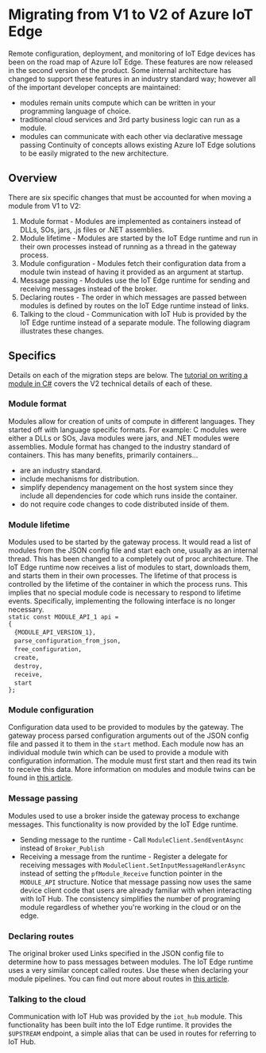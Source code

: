 # Migrating from V1 to V2 of Azure IoT Edge

Remote configuration, deployment, and monitoring of IoT Edge devices has been on the road map of Azure IoT Edge. These features are now released in the second version of the product. Some internal architecture has changed to support these features in an industry standard way; however all of the important developer concepts are maintained:
* modules remain units compute which can be written in your programming language of choice.
* traditional cloud services and 3rd party business logic can run as a module.
* modules can communicate with each other via declarative message passing
Continuity of concepts allows existing Azure IoT Edge solutions to be easily migrated to the new architecture.

## Overview 
There are six specific changes that must be accounted for when moving a module from V1 to V2:
1.	Module format - Modules are implemented as containers instead of DLLs, SOs, jars, .js files or .NET assemblies. 
2.	Module lifetime - Modules are started by the IoT Edge runtime and run in their own processes instead of running as a thread in the gateway process. 
3.	Module configuration - Modules fetch their configuration data from a module twin instead of having it provided as an argument at startup.
4.	Message passing - Modules use the IoT Edge runtime for sending and receiving messages instead of the broker. 
5.	Declaring routes - The order in which messages are passed between modules is defined by routes on the IoT Edge runtime instead of links.
6.	Talking to the cloud - Communication with IoT Hub is provided by the IoT Edge runtime instead of a separate module.
The following diagram illustrates these changes.

## Specifics
Details on each of the migration steps are below. The [tutorial on writing a module in C#](https://docs.microsoft.com/en-us/azure/iot-edge/tutorial-csharp-module) covers the V2 technical details of each of these.

### Module format
Modules allow for creation of units of compute in different languages. They started off with language specific formats. For example: C modules were either a DLLs or SOs, Java modules were jars, and .NET modules were assemblies.
Module format has changed to the industry standard of containers. This has many benefits, primarily containers...
* are an industry standard.
* include mechanisms for distribution.
* simplify dependency management on the host system since they include all dependencies for code which runs inside the container.
* do not require code changes to code distributed inside of them.

### Module lifetime
Modules used to be started by the gateway process.  It would read a list of modules from the JSON config file and start each one, usually as an internal thread.  This has been changed to a completely out of proc architecture.
The IoT Edge runtime now receives a list of modules to start, downloads them, and starts them in their own processes. The lifetime of that process is controlled by the lifetime of the container in which the process runs. This implies that no special module code is necessary to respond to lifetime events. Specifically, implementing the following interface is no longer necessary.<br>
`static const MODULE_API_1 api =`<br>
`{`<br>
&nbsp;&nbsp;&nbsp;`{MODULE_API_VERSION_1},`<br>
&nbsp;&nbsp;&nbsp;`parse_configuration_from_json,`<br>
&nbsp;&nbsp;&nbsp;`free_configuration,`<br>
&nbsp;&nbsp;&nbsp;`create,`<br>
&nbsp;&nbsp;&nbsp;`destroy,`<br>
&nbsp;&nbsp;&nbsp;`receive,`<br>
&nbsp;&nbsp;&nbsp;`start`<br>
`};`<br>

### Module configuration
Configuration data used to be provided to modules by the gateway. The gateway process parsed configuration arguments out of the JSON config file and passed it to them in the `start` method.
Each module now has an individual module twin which can be used to provide a module with configuration information. The module must first start and then read its twin to receive this data. More information on modules and module twins can be found in [this article](https://docs.microsoft.com/en-us/azure/iot-edge/iot-edge-modules).

### Message passing
Modules used to use a broker inside the gateway process to exchange messages. This functionality is now provided by the IoT Edge runtime.
* Sending message to the runtime - Call `ModuleClient.SendEventAsync` instead of `Broker_Publish`
* Receiving a message from the runtime - Register a delegate for receiving messages with `ModuleClient.SetInputMessageHandlerAsync` instead of setting the `pfModule_Receive` function pointer in the `MODULE_API` structure.
Notice that message passing now uses the same device client code that users are already familiar with when interacting with IoT Hub. The consistency simplifies the number of programing module regardless of whether you're working in the cloud or on the edge. 

### Declaring routes
The original broker used Links specified in the JSON config file to determine how to pass messages between modules. The IoT Edge runtime uses a very similar concept called routes. Use these when declaring your module pipelines. You can find out more about routes in [this article](https://docs.microsoft.com/en-us/azure/iot-edge/module-composition). 

### Talking to the cloud
Communication with IoT Hub was provided by the `iot_hub` module. This functionality has been built into the IoT Edge runtime. It provides the `$UPSTREAM` endpoint, a simple alias that can be used in routes for referring to IoT Hub.
